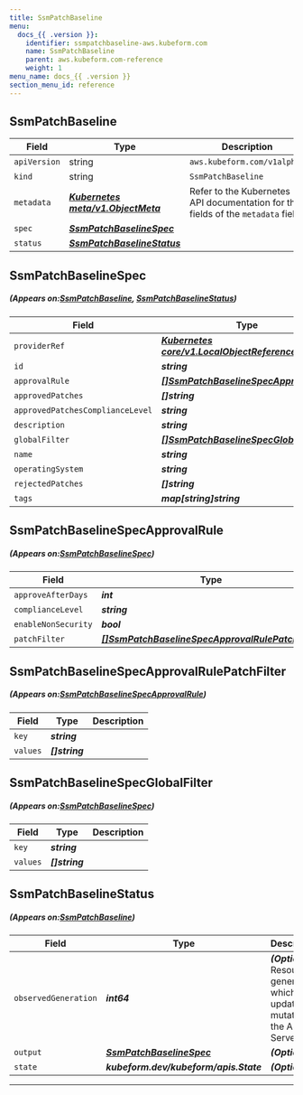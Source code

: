 ```yaml
---
title: SsmPatchBaseline
menu:
  docs_{{ .version }}:
    identifier: ssmpatchbaseline-aws.kubeform.com
    name: SsmPatchBaseline
    parent: aws.kubeform.com-reference
    weight: 1
menu_name: docs_{{ .version }}
section_menu_id: reference
---
```


## SsmPatchBaseline
| Field | Type | Description |
| ------ | ----- | ----------- |
| `apiVersion` | string | `aws.kubeform.com/v1alpha1` |
|    `kind` | string | `SsmPatchBaseline` |
| `metadata` | ***[Kubernetes meta/v1.ObjectMeta](https://kubernetes.io/docs/reference/generated/kubernetes-api/v1.13/#objectmeta-v1-meta)***|Refer to the Kubernetes API documentation for the fields of the `metadata` field.|
| `spec` | ***[SsmPatchBaselineSpec](#SsmPatchBaselineSpec)***||
| `status` | ***[SsmPatchBaselineStatus](#SsmPatchBaselineStatus)***||
## SsmPatchBaselineSpec
##### (Appears on:[SsmPatchBaseline](#SsmPatchBaseline), [SsmPatchBaselineStatus](#SsmPatchBaselineStatus))
| Field | Type | Description |
| ------ | ----- | ----------- |
| `providerRef` | ***[Kubernetes core/v1.LocalObjectReference](https://kubernetes.io/docs/reference/generated/kubernetes-api/v1.13/#localobjectreference-v1-core)***||
| `id` | ***string***||
| `approvalRule` | ***[[]SsmPatchBaselineSpecApprovalRule](#SsmPatchBaselineSpecApprovalRule)***| ***(Optional)*** |
| `approvedPatches` | ***[]string***| ***(Optional)*** |
| `approvedPatchesComplianceLevel` | ***string***| ***(Optional)*** |
| `description` | ***string***| ***(Optional)*** |
| `globalFilter` | ***[[]SsmPatchBaselineSpecGlobalFilter](#SsmPatchBaselineSpecGlobalFilter)***| ***(Optional)*** |
| `name` | ***string***||
| `operatingSystem` | ***string***| ***(Optional)*** |
| `rejectedPatches` | ***[]string***| ***(Optional)*** |
| `tags` | ***map[string]string***| ***(Optional)*** |
## SsmPatchBaselineSpecApprovalRule
##### (Appears on:[SsmPatchBaselineSpec](#SsmPatchBaselineSpec))
| Field | Type | Description |
| ------ | ----- | ----------- |
| `approveAfterDays` | ***int***||
| `complianceLevel` | ***string***| ***(Optional)*** |
| `enableNonSecurity` | ***bool***| ***(Optional)*** |
| `patchFilter` | ***[[]SsmPatchBaselineSpecApprovalRulePatchFilter](#SsmPatchBaselineSpecApprovalRulePatchFilter)***||
## SsmPatchBaselineSpecApprovalRulePatchFilter
##### (Appears on:[SsmPatchBaselineSpecApprovalRule](#SsmPatchBaselineSpecApprovalRule))
| Field | Type | Description |
| ------ | ----- | ----------- |
| `key` | ***string***||
| `values` | ***[]string***||
## SsmPatchBaselineSpecGlobalFilter
##### (Appears on:[SsmPatchBaselineSpec](#SsmPatchBaselineSpec))
| Field | Type | Description |
| ------ | ----- | ----------- |
| `key` | ***string***||
| `values` | ***[]string***||
## SsmPatchBaselineStatus
##### (Appears on:[SsmPatchBaseline](#SsmPatchBaseline))
| Field | Type | Description |
| ------ | ----- | ----------- |
| `observedGeneration` | ***int64***| ***(Optional)*** Resource generation, which is updated on mutation by the API Server.|
| `output` | ***[SsmPatchBaselineSpec](#SsmPatchBaselineSpec)***| ***(Optional)*** |
| `state` | ***kubeform.dev/kubeform/apis.State***| ***(Optional)*** |
---
